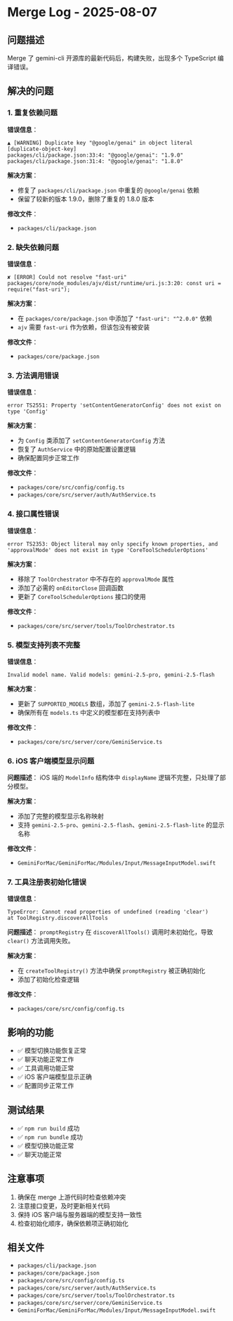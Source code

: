 # Merge Log - 2025-08-07

## 问题描述
Merge 了 gemini-cli 开源库的最新代码后，构建失败，出现多个 TypeScript 编译错误。

## 解决的问题

### 1. 重复依赖问题
**错误信息**：
```
▲ [WARNING] Duplicate key "@google/genai" in object literal [duplicate-object-key]
packages/cli/package.json:33:4: "@google/genai": "1.9.0"
packages/cli/package.json:31:4: "@google/genai": "1.8.0"
```

**解决方案**：
- 修复了 `packages/cli/package.json` 中重复的 `@google/genai` 依赖
- 保留了较新的版本 1.9.0，删除了重复的 1.8.0 版本

**修改文件**：
- `packages/cli/package.json`

### 2. 缺失依赖问题
**错误信息**：
```
✘ [ERROR] Could not resolve "fast-uri"
packages/core/node_modules/ajv/dist/runtime/uri.js:3:20: const uri = require("fast-uri");
```

**解决方案**：
- 在 `packages/core/package.json` 中添加了 `"fast-uri": "^2.0.0"` 依赖
- `ajv` 需要 `fast-uri` 作为依赖，但该包没有被安装

**修改文件**：
- `packages/core/package.json`

### 3. 方法调用错误
**错误信息**：
```
error TS2551: Property 'setContentGeneratorConfig' does not exist on type 'Config'
```

**解决方案**：
- 为 `Config` 类添加了 `setContentGeneratorConfig` 方法
- 恢复了 `AuthService` 中的原始配置设置逻辑
- 确保配置同步正常工作

**修改文件**：
- `packages/core/src/config/config.ts`
- `packages/core/src/server/auth/AuthService.ts`

### 4. 接口属性错误
**错误信息**：
```
error TS2353: Object literal may only specify known properties, and 'approvalMode' does not exist in type 'CoreToolSchedulerOptions'
```

**解决方案**：
- 移除了 `ToolOrchestrator` 中不存在的 `approvalMode` 属性
- 添加了必需的 `onEditorClose` 回调函数
- 更新了 `CoreToolSchedulerOptions` 接口的使用

**修改文件**：
- `packages/core/src/server/tools/ToolOrchestrator.ts`

### 5. 模型支持列表不完整
**错误信息**：
```
Invalid model name. Valid models: gemini-2.5-pro, gemini-2.5-flash
```

**解决方案**：
- 更新了 `SUPPORTED_MODELS` 数组，添加了 `gemini-2.5-flash-lite`
- 确保所有在 `models.ts` 中定义的模型都在支持列表中

**修改文件**：
- `packages/core/src/server/core/GeminiService.ts`

### 6. iOS 客户端模型显示问题
**问题描述**：
iOS 端的 `ModelInfo` 结构体中 `displayName` 逻辑不完整，只处理了部分模型。

**解决方案**：
- 添加了完整的模型显示名称映射
- 支持 `gemini-2.5-pro`、`gemini-2.5-flash`、`gemini-2.5-flash-lite` 的显示名称

**修改文件**：
- `GeminiForMac/GeminiForMac/Modules/Input/MessageInputModel.swift`

### 7. 工具注册表初始化错误
**错误信息**：
```
TypeError: Cannot read properties of undefined (reading 'clear')
at ToolRegistry.discoverAllTools
```

**问题描述**：
`promptRegistry` 在 `discoverAllTools()` 调用时未初始化，导致 `clear()` 方法调用失败。

**解决方案**：
- 在 `createToolRegistry()` 方法中确保 `promptRegistry` 被正确初始化
- 添加了初始化检查逻辑

**修改文件**：
- `packages/core/src/config/config.ts`

## 影响的功能
- ✅ 模型切换功能恢复正常
- ✅ 聊天功能正常工作
- ✅ 工具调用功能正常
- ✅ iOS 客户端模型显示正确
- ✅ 配置同步正常工作

## 测试结果
- ✅ `npm run build` 成功
- ✅ `npm run bundle` 成功
- ✅ 模型切换功能正常
- ✅ 聊天功能正常

## 注意事项
1. 确保在 merge 上游代码时检查依赖冲突
2. 注意接口变更，及时更新相关代码
3. 保持 iOS 客户端与服务器端的模型支持一致性
4. 检查初始化顺序，确保依赖项正确初始化

## 相关文件
- `packages/cli/package.json`
- `packages/core/package.json`
- `packages/core/src/config/config.ts`
- `packages/core/src/server/auth/AuthService.ts`
- `packages/core/src/server/tools/ToolOrchestrator.ts`
- `packages/core/src/server/core/GeminiService.ts`
- `GeminiForMac/GeminiForMac/Modules/Input/MessageInputModel.swift` 
